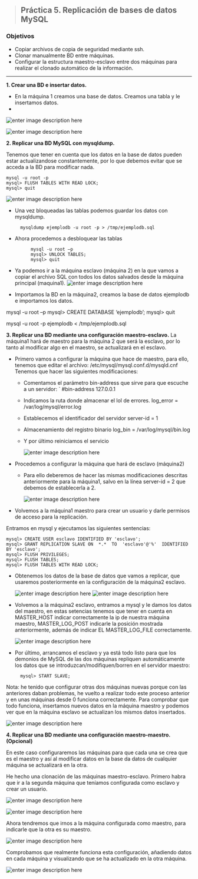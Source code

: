 
> ## Práctica 5. Replicación de bases de datos MySQL
###  **Objetivos**

- Copiar archivos de copia de seguridad mediante ssh.
- Clonar manualmente BD entre máquinas.
- Configurar la estructura maestro-esclavo entre dos máquinas para realizar el
clonado automático de la información.

_______________________________________________________________________________________________



**1. Crear una BD e insertar datos.**
 - En la máquina 1 creamos una base de datos. Creamos una tabla y le insertamos datos.
 - 
  ![enter image description here](http://i.imgur.com/ORZBiWc.png)
  
  ![enter image description here](http://i.imgur.com/5KNijIx.png)
  
**2. Replicar una BD MySQL con mysqldump.**

Tenemos que tener en cuenta que los datos en la base de datos pueden estar actualizandose constantemente, por lo que debemos evitar que se acceda a la BD para modificar nada.

	mysql -u root -p 
	mysql> FLUSH TABLES WITH READ LOCK;
	mysql> quit
	
![enter image description here](http://i.imgur.com/tSbmkhF.png)

- Una vez bloqueadas las tablas podemos guardar los datos con mysqldump.
		
		mysqldump ejemplodb -u root -p > /tmp/ejemplodb.sql

- Ahora procedemos a desbloquear las tablas

			mysql -u root –p
			mysql> UNLOCK TABLES;
			mysql> quit
			
- Ya podemos ir a la máquina esclavo  (máquina 2) en la que vamos a copiar el archivo SQL con todos los datos salvados desde la máquina principal (maquina1).
![enter image description here](http://i.imgur.com/x8QTcIA.png)

- Importamos la BD en la máquina2, creamos la base de datos ejemplodb e importamos los datos.

mysql -u root –p
mysql> CREATE DATABASE ‘ejemplodb’;
mysql> quit

mysql -u root -p ejemplodb < /tmp/ejemplodb.sql

**3. Replicar una BD mediante una configuración maestro-esclavo.**
La máquina1 hará de maestro para la máquina 2 que será la esclavo, por lo tanto al modificar algo en el maestro, se actualizará en el esclavo.

- Primero vamos a configurar la máquina que hace de maestro, para ello, tenemos que editar el archivo: /etc/mysql/mysql.conf.d/mysqld.cnf
Tenemos que hacer las siguientes modificaciones:
			
	- Comentamos el parámetro bin-address que sirve para que escuche a un servidor:
		 `	#bin-address 127.0.0.1
	- Indicamos la ruta donde almacenar el lol de errores.
			log_error = /var/log/mysql/error.log
	- Establecemos el identificador del servidor
			server-id = 1
	- Almacenamiento del registro binario 
		log_bin = /var/log/mysql/bin.log
	-  Y por último reiniciamos el servicio

		![enter image description here](http://i.imgur.com/MxngzHf.png)

- Procedemos a configurar la máquina que hará de esclavo (máquina2)
	- Para ello deberemos de hacer las mismas modificaciones descritas anteriormente para la máquina1, salvo en la línea  server-id = 2
que debemos de establecerla a 2.

		![enter image description here](http://i.imgur.com/wYXB0TD.png)


- Volvemos a la máquina1 maestro para crear un usuario y darle permisos de acceso para la replicación.

Entramos en mysql y ejecutamos las siguientes sentencias:

	mysql> CREATE USER esclavo IDENTIFIED BY 'esclavo';
	mysql> GRANT REPLICATION SLAVE ON  *.*  TO  'esclavo'@'%'  IDENTIFIED  BY 'esclavo'; 
	mysql> FLUSH PRIVILEGES;
	mysql> FLUSH TABLES;
	mysql> FLUSH TABLES WITH READ LOCK;

- Obtenemos los datos de la base de datos que vamos a replicar, que usaremos posteriormente en la configuración de la máquina2 esclavo.

	![enter image description here](http://i.imgur.com/13GW5rP.png)
	![enter image description here](http://i.imgur.com/0raiMhY.png)
- Volvemos a la máquina2 esclavo, entramos a mysql y le damos los datos del maestro, en estas setencias tenemos que tener en cuenta en MASTER_HOST indicar correctamente la ip de nuestra máquina maestro, MASTER_LOG_POST indicarle la posición mostrada anteriormente, además de indicar EL MASTER_LOG_FILE correctamente. 

	![enter image description here](http://i.imgur.com/hKENEBo.png)
	
- Por último, arrancamos el esclavo y ya está todo listo para que los demonios de MySQL de las dos máquinas repliquen automáticamente los datos que se introduzcan/modifiquen/borren en el servidor maestro:

		mysql> START SLAVE;

Nota: he tenido que configurar otras dos máquinas nuevas porque con las anteriores daban problemas, he vuelto a realizar todo este proceso anterior y en unas máquinas desde 0 funciona correctamente.
Para comprobar que todo funciona, insertamos nuevos datos en la máquina maestro y podemos ver que en la máquina esclavo se actualizan los mismos datos insertados.

![enter image description here](http://i.imgur.com/yZWJE38.png)

**4. Replicar una BD mediante una configuración maestro-maestro. (Opcional)**

En este caso configuraremos las máquinas para que cada una se crea que es el maestro y así al modificar datos en la base da datos de cualquier máquina se actualizará en la otra.

He hecho una clonación de las máquinas maestro-esclavo. Primero habra que ir a la segunda máquina que teníamos configurada como esclavo y crear un usuario.

![enter image description here](http://i.imgur.com/SYgGzyt.png)

![enter image description here](blob:http://imgur.com/c6690744-8be6-48c4-9a63-cae66f40d7ac)

Ahora tendremos que irnos a la máquina configurada como maestro, para indicarle que la otra es su maestro.

![enter image description here](http://i.imgur.com/a7WkhA3.png)

Comprobamos que realmente funciona esta configuración, añadiendo datos en cada máquina y visualizando que se ha actualizado en la otra máquina.

![enter image description here](http://i.imgur.com/7IEtE8D.png)